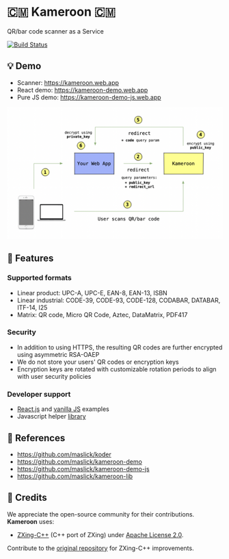 # 🇨🇲 Kameroon 🇨🇲
QR/bar code scanner as a Service

[![Build Status](https://github.com/maslick/kameroon/actions/workflows/master.yml/badge.svg)](https://github.com/maslick/kameroon/actions/workflows/master.yml)


## 💡 Demo
* Scanner: https://kameroon.web.app
* React demo: https://kameroon-demo.web.app
* Pure JS demo: https://kameroon-demo-js.web.app

<p align="center" >
  <img src="./architecture.png" width="750px" />
</p>

## 🚀 Features
### Supported formats
* Linear product: UPC-A, UPC-E, EAN-8, EAN-13, ISBN
* Linear industrial: CODE-39, CODE-93, CODE-128, CODABAR, DATABAR, ITF-14, I25
* Matrix: QR code, Micro QR Code, Aztec, DataMatrix, PDF417

### Security
* In addition to using HTTPS, the resulting QR codes are further encrypted using asymmetric RSA-OAEP
* We do not store your users' QR codes or encryption keys
* Encryption keys are rotated with customizable rotation periods to align with user security policies

### Developer support
* [React.js](https://github.com/maslick/kameroon-demo) and [vanilla JS](https://github.com/maslick/kameroon-demo-js) examples
* Javascript helper [library ](https://github.com/maslick/kameroon-lib)

## 🔭 References
* https://github.com/maslick/koder
* https://github.com/maslick/kameroon-demo
* https://github.com/maslick/kameroon-demo-js
* https://github.com/maslick/kameroon-lib

## 🙏 Credits
We appreciate the open-source community for their contributions. **Kameroon** uses:

- [ZXing-C++](https://github.com/zxing-cpp/zxing-cpp) (C++ port of ZXing) under [Apache License 2.0](https://github.com/zxing-cpp/zxing-cpp/blob/master/LICENSE).

Contribute to the [original repository](https://github.com/zxing-cpp/zxing-cpp) for ZXing-C++ improvements.
